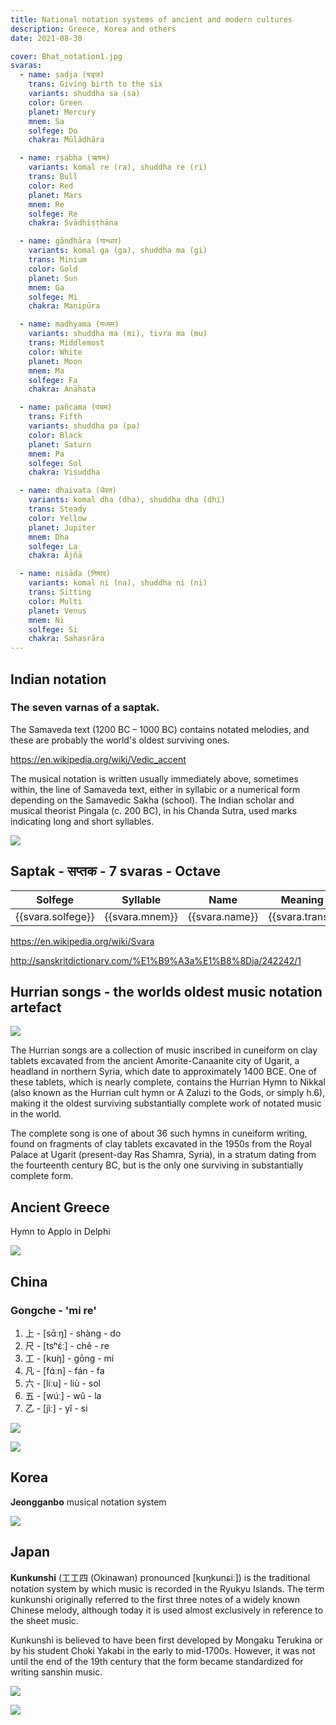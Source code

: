 ```yaml
---
title: National notation systems of ancient and modern cultures
description: Greece, Korea and others
date: 2021-08-30

cover: Bhat_notation1.jpg
svaras:
  - name: ṣaḍja (षड्ज)
    trans: Giving birth to the six
    variants: shuddha sa (sa)
    color: Green
    planet: Mercury
    mnem: Sa
    solfege: Do
    chakra: Mūlādhāra

  - name: ṛṣabha (ऋषभ)
    variants: komal re (ra), shuddha re (ri)
    trans: Bull
    color: Red
    planet: Mars
    mnem: Re
    solfege: Re
    chakra: Svādhiṣṭhāna

  - name: gāndhāra (गान्धार)
    variants: komal ga (ga), shuddha ma (gi)
    trans: Minium
    color: Gold
    planet: Sun
    mnem: Ga
    solfege: Mi
    chakra: Maṇipūra

  - name: madhyama (मध्यम)
    variants: shuddha ma (mi), tivra ma (mu)
    trans: Middlemost
    color: White
    planet: Moon
    mnem: Ma
    solfege: Fa
    chakra: Anāhata

  - name: pañcama (पंचम)
    trans: Fifth
    variants: shuddha pa (pa)
    color: Black
    planet: Saturn
    mnem: Pa
    solfege: Sol
    chakra: Viśuddha

  - name: dhaivata (धैवत)
    variants: komal dha (dha), shuddha dha (dhi)
    trans: Steady
    color: Yellow
    planet: Jupiter
    mnem: Dha
    solfege: La
    chakra: Ājñā

  - name: niṣāda (निषाद)
    variants: komal ni (na), shuddha ni (ni)
    trans: Sitting
    color: Multi
    planet: Venus
    mnem: Ni
    solfege: Si
    chakra: Sahasrāra
---
```


## Indian notation

### The seven varnas of a saptak.

The Samaveda text (1200 BC – 1000 BC) contains notated melodies, and these are probably the world's oldest surviving ones.

https://en.wikipedia.org/wiki/Vedic_accent

The musical notation is written usually immediately above, sometimes within, the line of Samaveda text, either in syllabic or a numerical form depending on the Samavedic Sakha (school). The Indian scholar and musical theorist Pingala (c. 200 BC), in his Chanda Sutra, used marks indicating long and short syllables.

![](./Bhat_notation1.jpg)

## Saptak - सप्तक - 7 svaras - Octave

<table class="text-center text-sm">
<thead>
<tr>
  <th>Solfege</th>
  <th>Syllable</th>
  <th>Name</th>
  <th>Meaning</th>
  <th>Variants</th>
  <th>Color</th>
  <th>Planet</th>
  <th>Chakra</th>
</tr>
</thead>
<tbody>
<tr v-for="svara in $frontmatter.svaras" :key="svara.name">
  <td> {{svara.solfege}}</td>
  <td class="font-bold"> {{svara.mnem}}</td>
  <td> {{svara.name}}</td>
  <td> {{svara.trans}}</td>
  <td> {{svara.variants}}</td>
  <td :style="{backgroundColor: svara.color}"> {{svara.color}}</td>
  <td> {{svara.planet}}</td>
  <td> {{svara.chakra}}</td>
</tr>
</tbody>
</table>

https://en.wikipedia.org/wiki/Svara

http://sanskritdictionary.com/%E1%B9%A3a%E1%B8%8Dja/242242/1

## Hurrian songs - the worlds oldest music notation artefact

![](./images/Hurritische_hymne.gif)

The Hurrian songs are a collection of music inscribed in cuneiform on clay tablets excavated from the ancient Amorite-Canaanite city of Ugarit, a headland in northern Syria, which date to approximately 1400 BCE. One of these tablets, which is nearly complete, contains the Hurrian Hymn to Nikkal (also known as the Hurrian cult hymn or A Zaluzi to the Gods, or simply h.6), making it the oldest surviving substantially complete work of notated music in the world.

The complete song is one of about 36 such hymns in cuneiform writing, found on fragments of clay tablets excavated in the 1950s from the Royal Palace at Ugarit (present-day Ras Shamra, Syria), in a stratum dating from the fourteenth century BC, but is the only one surviving in substantially complete form.

## Ancient Greece

Hymn to Applo in Delphi

![](./images/Delphichymn.jpg)

## China

### Gongche - 'mi re'

1. 上 - [sɑ̄ːŋ] - shàng - do
2. 尺 - [tsʰɛ́ː] - chě - re
3. 工 - [kʊ́ŋ] - gōng - mi
4. 凡 - [fɑ́ːn] - fán - fa
5. 六 - [líːu] - liù - sol
6. 五 - [wúː] - wǔ - la
7. 乙 - [jìː] - yǐ - si

![](./images/gongche.jpg)

![](./images/Kam_Hok_Yap_Mun-Yeung_Kwan_Sam_Tip.jpg)

## Korea

**Jeongganbo** musical notation system

![](./images/Jeongganbo.jpg)

## Japan

**Kunkunshi** (工工四 (Okinawan) pronounced [kuŋkunɕiː]) is the traditional notation system by which music is recorded in the Ryukyu Islands. The term kunkunshi originally referred to the first three notes of a widely known Chinese melody, although today it is used almost exclusively in reference to the sheet music.

Kunkunshi is believed to have been first developed by Mongaku Terukina or by his student Choki Yakabi in the early to mid-1700s. However, it was not until the end of the 19th century that the form became standardized for writing sanshin music.

![](./images/Kunkunshi.jpg)

![](./images/Kunkunshi_for_Tinsagu_nu_Hana.png)

<youtube-embed video="O7DR4kjWG_c" />
